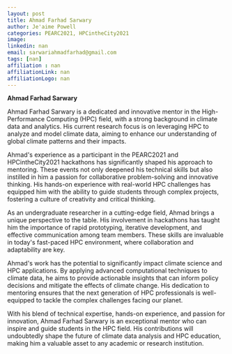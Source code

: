 ```yaml
---
layout: post
title: Ahmad Farhad Sarwary
author: Je'aime Powell
categories: PEARC2021, HPCintheCity2021
image: 
linkedin: nan
email: sarwariahmadfarhad@gmail.com
tags: [nan]
affiliation : nan 
affiliationLink: nan
affiliationLogo: nan                      
---
```


**Ahmad Farhad Sarwary**
 
 Ahmad Farhad Sarwary is a dedicated and innovative mentor in the High-Performance Computing (HPC) field, with a strong background in climate data and analytics. His current research focus is on leveraging HPC to analyze and model climate data, aiming to enhance our understanding of global climate patterns and their impacts.
 
 Ahmad's experience as a participant in the PEARC2021 and HPCintheCity2021 hackathons has significantly shaped his approach to mentoring. These events not only deepened his technical skills but also instilled in him a passion for collaborative problem-solving and innovative thinking. His hands-on experience with real-world HPC challenges has equipped him with the ability to guide students through complex projects, fostering a culture of creativity and critical thinking.
 
 As an undergraduate researcher in a cutting-edge field, Ahmad brings a unique perspective to the table. His involvement in hackathons has taught him the importance of rapid prototyping, iterative development, and effective communication among team members. These skills are invaluable in today's fast-paced HPC environment, where collaboration and adaptability are key.
 
 Ahmad's work has the potential to significantly impact climate science and HPC applications. By applying advanced computational techniques to climate data, he aims to provide actionable insights that can inform policy decisions and mitigate the effects of climate change. His dedication to mentoring ensures that the next generation of HPC professionals is well-equipped to tackle the complex challenges facing our planet.
 
 With his blend of technical expertise, hands-on experience, and passion for innovation, Ahmad Farhad Sarwary is an exceptional mentor who can inspire and guide students in the HPC field. His contributions will undoubtedly shape the future of climate data analysis and HPC education, making him a valuable asset to any academic or research institution.  
                    
